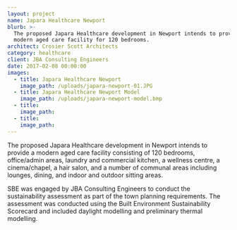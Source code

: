 ```yaml
---
layout: project
name: Japara Healthcare Newport
blurb: >-
  The proposed Japara Healthcare development in Newport intends to provide a
  modern aged care facility for 120 bedrooms.
architect: Crosier Scott Architects
category: healthcare
client: JBA Consulting Engineers
date: 2017-02-08 00:00:00
images:
  - title: Japara Healthcare Newport
    image_path: /uploads/japara-newport-01.JPG
  - title: Japara Healthcare Newport Model
    image_path: /uploads/japara-newport-model.bmp
  - title:
    image_path:
  - title:
    image_path:
---
```



The proposed Japara Healthcare development in Newport intends to provide a modern aged care facility consisting of 120 bedrooms, office/admin areas, laundry and commercial kitchen, a wellness centre, a cinema/chapel, a hair salon, and a number of communal areas including lounges, dining, and indoor and outdoor sitting areas.

SBE was engaged by JBA Consulting Engineers to conduct the sustainability assessment as part of the town planning requirements. The assessment was conducted using the Built Environment Sustainability Scorecard and included daylight modelling and preliminary thermal modelling.